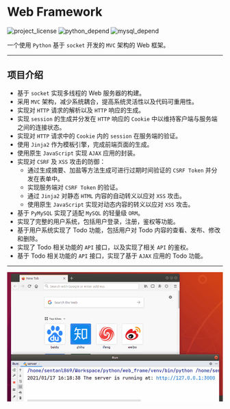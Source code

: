 # Web Framework
![project_license](https://badgen.net/badge/License/GPL-3.0/green)
![python_depend](https://badgen.net/badge/Python/3.7.9+/blue)
![mysql_depend](https://badgen.net/badge/MySQL/5.7/orange)

一个使用 `Python` 基于 `socket` 开发的 `MVC` 架构的 Web 框架。
***
## 项目介绍
- 基于 `socket` 实现多线程的 Web 服务器的构建。
- 采用 `MVC` 架构，减少系统耦合，提高系统灵活性以及代码可重用性。
- 实现对 `HTTP` 请求的解析以及 `HTTP` 响应的生成。
- 实现 `session` 的生成并分发在 `HTTP` 响应的 `Cookie` 中以维持客户端与服务端之间的连接状态。 
- 实现对 `HTTP` 请求中的 `Cookie` 内的 `session` 在服务端的验证。
- 使用 `Jinja2` 作为模板引擎，完成前端页面的生成。
- 使用原生 `JavaScript` 实现 `AJAX` 应用的封装。
- 实现对 `CSRF` 及 `XSS` 攻击的防御：
  - 通过生成摘要、加盐等方法生成可进行过期时间验证的 `CSRF Token` 并分发在表单中。
  - 实现服务端对 `CSRF Token` 的验证。
  - 通过 `Jinja2` 对静态 `HTML` 内容的自动转义以应对 `XSS` 攻击。
  - 使用原生 `JavaScript` 实现对动态内容的转义以应对 `XSS` 攻击。
- 基于 `PyMySQL` 实现了适配 `MySQL` 的轻量级 `ORM`。
- 实现了完整的用户系统，包括用户登录，注册，鉴权等功能。
- 基于用户系统实现了 Todo 功能，包括用户对 Todo 内容的查看、发布、修改和删除。
- 实现了 Todo 相关功能的 `API` 接口，以及实现了相关 `API` 的鉴权。
- 基于 Todo 相关功能的 `API` 接口，实现了基于 `AJAX` 应用的 Todo 功能。
***
![socket](/screenshot/socket.gif)